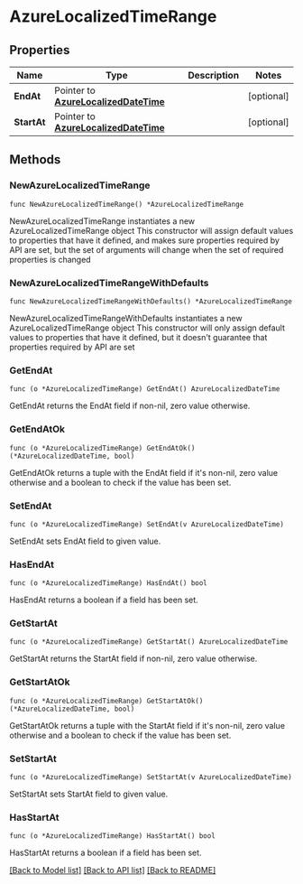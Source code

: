 # AzureLocalizedTimeRange

## Properties

Name | Type | Description | Notes
------------ | ------------- | ------------- | -------------
**EndAt** | Pointer to [**AzureLocalizedDateTime**](AzureLocalizedDateTime.md) |  | [optional] 
**StartAt** | Pointer to [**AzureLocalizedDateTime**](AzureLocalizedDateTime.md) |  | [optional] 

## Methods

### NewAzureLocalizedTimeRange

`func NewAzureLocalizedTimeRange() *AzureLocalizedTimeRange`

NewAzureLocalizedTimeRange instantiates a new AzureLocalizedTimeRange object
This constructor will assign default values to properties that have it defined,
and makes sure properties required by API are set, but the set of arguments
will change when the set of required properties is changed

### NewAzureLocalizedTimeRangeWithDefaults

`func NewAzureLocalizedTimeRangeWithDefaults() *AzureLocalizedTimeRange`

NewAzureLocalizedTimeRangeWithDefaults instantiates a new AzureLocalizedTimeRange object
This constructor will only assign default values to properties that have it defined,
but it doesn't guarantee that properties required by API are set

### GetEndAt

`func (o *AzureLocalizedTimeRange) GetEndAt() AzureLocalizedDateTime`

GetEndAt returns the EndAt field if non-nil, zero value otherwise.

### GetEndAtOk

`func (o *AzureLocalizedTimeRange) GetEndAtOk() (*AzureLocalizedDateTime, bool)`

GetEndAtOk returns a tuple with the EndAt field if it's non-nil, zero value otherwise
and a boolean to check if the value has been set.

### SetEndAt

`func (o *AzureLocalizedTimeRange) SetEndAt(v AzureLocalizedDateTime)`

SetEndAt sets EndAt field to given value.

### HasEndAt

`func (o *AzureLocalizedTimeRange) HasEndAt() bool`

HasEndAt returns a boolean if a field has been set.

### GetStartAt

`func (o *AzureLocalizedTimeRange) GetStartAt() AzureLocalizedDateTime`

GetStartAt returns the StartAt field if non-nil, zero value otherwise.

### GetStartAtOk

`func (o *AzureLocalizedTimeRange) GetStartAtOk() (*AzureLocalizedDateTime, bool)`

GetStartAtOk returns a tuple with the StartAt field if it's non-nil, zero value otherwise
and a boolean to check if the value has been set.

### SetStartAt

`func (o *AzureLocalizedTimeRange) SetStartAt(v AzureLocalizedDateTime)`

SetStartAt sets StartAt field to given value.

### HasStartAt

`func (o *AzureLocalizedTimeRange) HasStartAt() bool`

HasStartAt returns a boolean if a field has been set.


[[Back to Model list]](../README.md#documentation-for-models) [[Back to API list]](../README.md#documentation-for-api-endpoints) [[Back to README]](../README.md)


